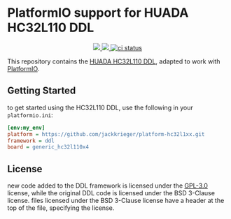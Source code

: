 # PlatformIO support for HUADA HC32L110 DDL

<p align="center">
    <a href="" alt="Version">
        <img src="https://img.shields.io/github/package-json/v/shadow578/framework-hc32f46x-ddl" />
    </a>
    <a href="https://github.com/shadow578/framework-hc32f46x-ddl/pulse" alt="Activity">
        <img src="https://img.shields.io/github/commit-activity/m/shadow578/framework-hc32f46x-ddl" />
    </a>
    <a href="https://github.com/shadow578/framework-hc32f46x-ddl/actions/workflows/ci.yaml">
        <img src="https://github.com/shadow578/framework-hc32f46x-ddl/actions/workflows/ci.yaml/badge.svg?branch=main" alt="ci status">
    </a>
</p>

This repository contains the [HUADA HC32L110 DDL](https://www.hdsc.com.cn), adapted to work with [PlatformIO](https://platformio.org/).


## Getting Started

to get started using the HC32L110 DDL, use the following in your `platformio.ini`:

```ini
[env:my_env]
platform = https://github.com/jackkrieger/platform-hc32l1xx.git
framework = ddl
board = generic_hc32l110x4
```

## License

new code added to the DDL framework is licensed under the [GPL-3.0](./LICENSE) license, while the original DDL code is licensed under the BSD 3-Clause license.
files licensed under the BSD 3-Clause license have a header at the top of the file, specifying the license.
